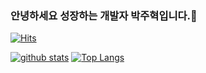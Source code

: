### 안녕하세요 성장하는 개발자 박주혁입니다.👋
[![Hits](https://hits.seeyoufarm.com/api/count/incr/badge.svg?url=https%3A%2F%2Fgithub.com%2FPark-Juh)](https://hits.seeyoufarm.com)
<!--
**shinplest/shinplest** is a ✨ _special_ ✨ repository because its `README.md` (this file) appears on your GitHub profile.

Here are some ideas to get you started:

- 🔭 I’m currently working on ...
- 🌱 I’m currently learning ...
- 👯 I’m looking to collaborate on ...
- 🤔 I’m looking for help with ...
- 💬 Ask me about ...
- 📫 How to reach me: ...
- 😄 Pronouns: ...
- ⚡ Fun fact: ...
-->

[![github stats](https://github-readme-stats.vercel.app/api?username=Park-Juh&show_icons=true&hide_border=true)](https://github.com/Park-Juh)
[![Top Langs](https://github-readme-stats.vercel.app/api/top-langs/?username=Park-Juh&layout=compact)](https://github.com/Park-Juh)
